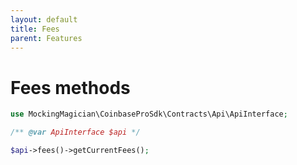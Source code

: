 ```yaml
---
layout: default
title: Fees
parent: Features
---
```


# Fees methods

```php
use MockingMagician\CoinbaseProSdk\Contracts\Api\ApiInterface;

/** @var ApiInterface $api */

$api->fees()->getCurrentFees();
```
